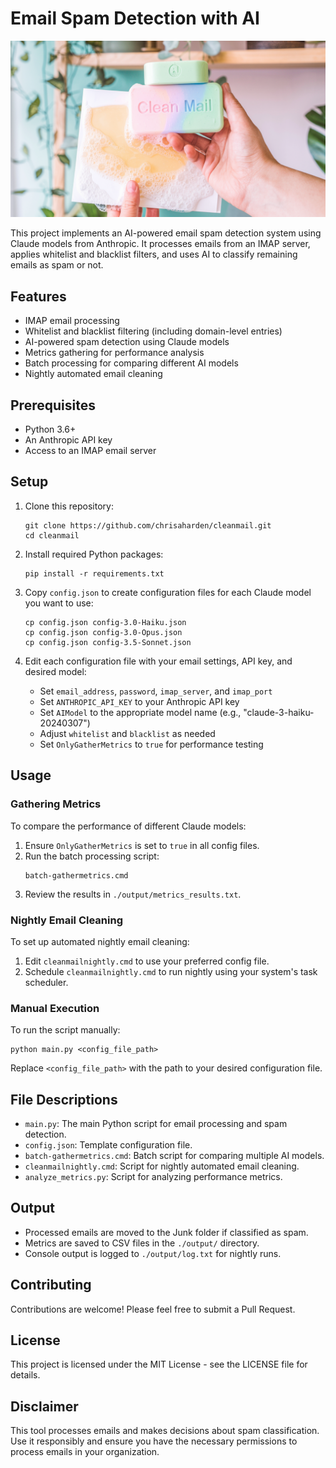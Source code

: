 # Email Spam Detection with AI
![Email Spam Detection](./docs/CleanMailsSplashImage.webp)

This project implements an AI-powered email spam detection system using Claude models from Anthropic. It processes emails from an IMAP server, applies whitelist and blacklist filters, and uses AI to classify remaining emails as spam or not.

## Features

- IMAP email processing
- Whitelist and blacklist filtering (including domain-level entries)
- AI-powered spam detection using Claude models
- Metrics gathering for performance analysis
- Batch processing for comparing different AI models
- Nightly automated email cleaning

## Prerequisites

- Python 3.6+
- An Anthropic API key
- Access to an IMAP email server

## Setup

1. Clone this repository:
   ```
   git clone https://github.com/chrisaharden/cleanmail.git
   cd cleanmail
   ```

2. Install required Python packages:
   ```
   pip install -r requirements.txt
   ```

3. Copy `config.json` to create configuration files for each Claude model you want to use:
   ```
   cp config.json config-3.0-Haiku.json
   cp config.json config-3.0-Opus.json
   cp config.json config-3.5-Sonnet.json
   ```

4. Edit each configuration file with your email settings, API key, and desired model:
   - Set `email_address`, `password`, `imap_server`, and `imap_port`
   - Set `ANTHROPIC_API_KEY` to your Anthropic API key
   - Set `AIModel` to the appropriate model name (e.g., "claude-3-haiku-20240307")
   - Adjust `whitelist` and `blacklist` as needed
   - Set `OnlyGatherMetrics` to `true` for performance testing

## Usage

### Gathering Metrics

To compare the performance of different Claude models:

1. Ensure `OnlyGatherMetrics` is set to `true` in all config files.
2. Run the batch processing script:
   ```
   batch-gathermetrics.cmd
   ```
3. Review the results in `./output/metrics_results.txt`.

### Nightly Email Cleaning

To set up automated nightly email cleaning:

1. Edit `cleanmailnightly.cmd` to use your preferred config file.
2. Schedule `cleanmailnightly.cmd` to run nightly using your system's task scheduler.

### Manual Execution

To run the script manually:

```
python main.py <config_file_path>
```

Replace `<config_file_path>` with the path to your desired configuration file.

## File Descriptions

- `main.py`: The main Python script for email processing and spam detection.
- `config.json`: Template configuration file.
- `batch-gathermetrics.cmd`: Batch script for comparing multiple AI models.
- `cleanmailnightly.cmd`: Script for nightly automated email cleaning.
- `analyze_metrics.py`: Script for analyzing performance metrics.

## Output

- Processed emails are moved to the Junk folder if classified as spam.
- Metrics are saved to CSV files in the `./output/` directory.
- Console output is logged to `./output/log.txt` for nightly runs.

## Contributing

Contributions are welcome! Please feel free to submit a Pull Request.

## License

This project is licensed under the MIT License - see the LICENSE file for details.

## Disclaimer

This tool processes emails and makes decisions about spam classification. Use it responsibly and ensure you have the necessary permissions to process emails in your organization.
